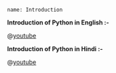 ```ngMeta
name: Introduction
```

**Introduction of Python in English :-**

@[youtube](UlpurGz1-TU) 



**Introduction of Python in Hindi :-**

@[youtube](iWNpVTYSt74) 
